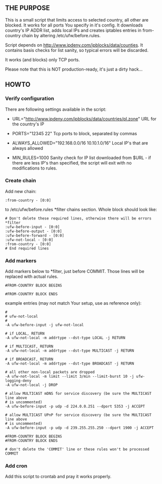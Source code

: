 ## THE PURPOSE

This is a small script that limits access to selected country, all other are blocked. It works for all ports You specify in it's config.
It downloads country's IP ADDR list, adds local IPs and creates iptables entries in from-country chain by altering /etc/ufw/before.rules.

Script depends on http://www.ipdeny.com/ipblocks/data/counties. It contains basis checks for list sanity, so typical errors will be discarded.

It works (and blocks) only TCP ports.

Please note that this is NOT production-ready, it's just a dirty hack...


## HOWTO

### Verify configuration

There are following settings available in the script:


* URL="http://www.ipdeny.com/ipblocks/data/countries/pl.zone"
URL for the country's IP

* PORTS="12345 22"
Tcp ports to block, separated by commas

* ALWAYS_ALLOWED="192.168.0.0/16 10.10.1.0/16"
Local IP's that are always allowed

* MIN_RULES=1000
Sanity check for IP list downloaded from $URL - if there are less IP's than specified, the script will exit with no modifications to rules.

### Create chain
Add new chain:

```
:from-country - [0:0]
```
 to /etc/ufw/before.rules *filter chains section.
Whole block should look like:

```
# Don't delete these required lines, otherwise there will be errors
*filter
:ufw-before-input - [0:0]
:ufw-before-output - [0:0]
:ufw-before-forward - [0:0]
:ufw-not-local - [0:0]
:from-country - [0:0]
# End required lines
```

### Add markers
Add markers below to *filter, just before COMMIT. Those lines will be replaced with actual rules.
```
#FROM-COUNTRY BLOCK BEGINS

#FROM-COUNTRY BLOCK ENDS
```

example entries (may not match Your setup, use as reference only):
```
#
# ufw-not-local
#
-A ufw-before-input -j ufw-not-local

# if LOCAL, RETURN
-A ufw-not-local -m addrtype --dst-type LOCAL -j RETURN

# if MULTICAST, RETURN
-A ufw-not-local -m addrtype --dst-type MULTICAST -j RETURN

# if BROADCAST, RETURN
-A ufw-not-local -m addrtype --dst-type BROADCAST -j RETURN

# all other non-local packets are dropped
-A ufw-not-local -m limit --limit 3/min --limit-burst 10 -j ufw-logging-deny
-A ufw-not-local -j DROP

# allow MULTICAST mDNS for service discovery (be sure the MULTICAST line above
# is uncommented)
-A ufw-before-input -p udp -d 224.0.0.251 --dport 5353 -j ACCEPT

# allow MULTICAST UPnP for service discovery (be sure the MULTICAST line above
# is uncommented)
-A ufw-before-input -p udp -d 239.255.255.250 --dport 1900 -j ACCEPT

#FROM-COUNTRY BLOCK BEGINS
#FROM-COUNTRY BLOCK ENDS

# don't delete the 'COMMIT' line or these rules won't be processed
COMMIT
```

### Add cron
Add this script to crontab and pray it works properly.